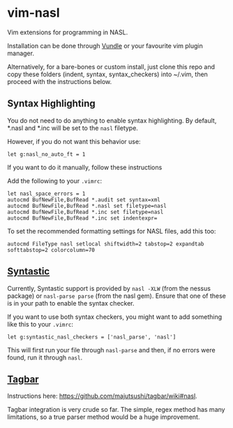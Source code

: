 vim-nasl
========

Vim extensions for programming in NASL.

Installation can be done through [Vundle] or your favourite vim plugin manager.

Alternatively, for a bare-bones or custom install, just clone this repo and copy these folders (indent, syntax, syntax_checkers) into ~/.vim, then proceed with the instructions below.

Syntax Highlighting
-------------------

You do not need to do anything to enable syntax highlighting.
By default, *.nasl and *.inc will be set to the `nasl` filetype.

However, if you do not want this behavior use:

```
let g:nasl_no_auto_ft = 1
```

If you want to do it manually, follow these instructions

Add the following to your `.vimrc`:

```vim
let nasl_space_errors = 1
autocmd BufNewFile,BufRead *.audit set syntax=xml
autocmd BufNewFile,BufRead *.nasl set filetype=nasl
autocmd BufNewFile,BufRead *.inc set filetype=nasl
autocmd BufNewFile,BufRead *.inc set indentexpr=
```

To set the recommended formatting settings for NASL files, add this too:

```vim
autocmd FileType nasl setlocal shiftwidth=2 tabstop=2 expandtab softtabstop=2 colorcolumn=70
```

[Syntastic]
-----------

Currently, Syntastic support is provided by `nasl -XLW` (from the nessus package) or `nasl-parse parse` (from the nasl gem). Ensure that one of these is in your path to enable the syntax checker.

If you want to use both syntax checkers, you might want to add something like this to your `.vimrc`:

```vim
let g:syntastic_nasl_checkers = ['nasl_parse', 'nasl']
```

This will first run your file through `nasl-parse` and then, if no errors were found, run it through `nasl`.

[Tagbar]
--------

Instructions here: https://github.com/majutsushi/tagbar/wiki#nasl.

Tagbar integration is very crude so far. The simple, regex method has many limitations, so a true parser method would be a huge improvement.

[Syntastic]:https://github.com/scrooloose/syntastic
[Tagbar]:https://github.com/majutsushi/tagbar
[Vundle]:https://github.com/gmarik/vundle
